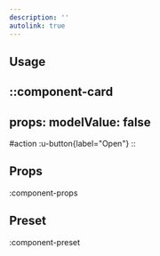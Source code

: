 ```yaml
---
description: ''
autolink: true
---
```


## Usage

::component-card
---
props:
  modelValue: false
---

#action
:u-button{label="Open"}
::

## Props

:component-props

## Preset

:component-preset
